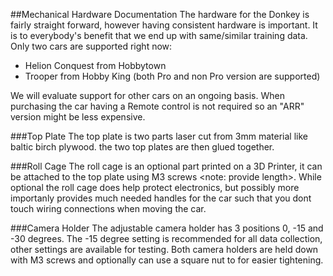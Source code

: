 ##Mechanical Hardware Documentation
The hardware for the Donkey is fairly straight forward, however having consistent hardware is important.  It is to everybody's benefit that we end up with same/similar training data. Only two cars are supported right now:

*	Helion Conquest from Hobbytown
* 	Trooper from Hobby King (both Pro and non Pro version are supported)

We will evaluate support for other cars on an ongoing basis.  When purchasing the car having a Remote control is not required so an "ARR" version might be less expensive.

###Top Plate
The top plate is two parts laser cut from 3mm material like baltic birch plywood.  the two top plates are then glued together.   

###Roll Cage
The roll cage is an optional part printed on a 3D Printer, it can be attached to the top plate using M3 screws <note: provide length>.  While optional the roll cage does help protect electronics, but possibly more importanly provides much needed handles for the car such that you dont touch wiring connections when moving the car. 

###Camera Holder
The adjustable camera holder has 3 positions 0, -15 and -30 degrees.  The -15 degree setting is recommended for all data collection, other settings are available for testing.  Both camera holders are held down with M3 screws and optionally can use a square nut to for easier tightening.  